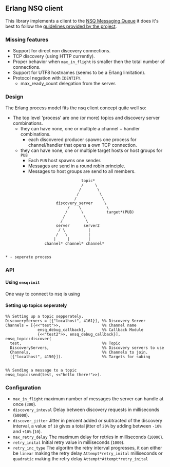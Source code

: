 ## Erlang NSQ client
This library implements a client to the [NSQ Messaging Queue](http://bitly.github.io/nsq/) it does it's best to follow the [guidelines provided by the project](http://bitly.github.io/nsq/clients/building_client_libraries.html).

### Missing features

- Support for direct non discovery connections.
- TCP discovery (using HTTP currently).
- Proper behavior when `max_in_flight` is smaller then the total number of connections.
- Support for UTF8 hostnames (seems to be a Erlang limitation).
- Protocol negation with `IDENTIFY`.
	- max_ready_count delegation from the server.

### Design
The Erlang process model fits the nsq client concept quite well so:
 - The top level 'process' are one (or more) topics and discovery server combinations.
 	- they can have none, one or multiple a channel + handler combinations.
 		- each discovered producer spawns one process for channel/handler that opens a own TCP connection.
 	- they can have none, one or multiple target hosts or host groups for `PUB`
	 	- Each `PUB` host spawns one sender.
	 	- Messages are send in a round robin principle.
	 	- Messages to host groups are send to all members.
	 	

```
                                 topic*
                                 /     \ 
                                /       \
                               /         \
                              /           \
                      discovery_server     \
                           /    \           \
                          /      \          target*(PUB)
                         /        \         
                        /          \       
                      server      server2
                       / \          |
                      /   \         |
                     |     |        |
                 channel* channel* channel*
                  

* - seperate process
```

### API

#### Using `ensq:init`
One way to connect to nsq is using 

#### Setting up topics seperately
```
%% Setting up a topic sepperately.
DiscoveryServers = [{"localhost", 4161}], %% Discovery Server
Channels = [{<<"test">>,                  %% Channel name
			  ensq_debug_callback},       %% Callback Module
			  {<<"test2">>, ensq_debug_callback}],
ensq_topic:discover(
  test,                                   %% Topic
  DiscoveryServers,                       %% Discovery servers to use
  Channels,                               %% Channels to join.
  [{"localhost", 4150}]).                 %% Targets for subing


%% Sending a message to a topic
ensq_topic:send(test, <<"hello there!">>).
```

### Configuration

- `max_in_flight` maximum number of messages the server can handle at once (`300`).
- `discovery_inteval` Delay between discovery requests in milliseconds (`60000`).
- `discover_jitter` Jitter in percent added or subtracted of the discovery interval, a value of `10` gives a total jitter of `20%` by adding between `-10%` and `+10%` (`10`).
- `max_retry_delay` The maximum delay for retries in milliseconds (`10000`).
- `retry_inital` Initial retry value in milliseconds (`1000`).
- `retry_inc_type` The algoritm the retry interval progresses, it can either be `linear` making the retry delay `Attempt*retry_inital` milliseconds or `quadratic` making the retry delay `Attempt*Attempt*retry_inital`
